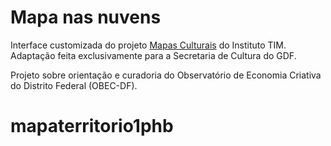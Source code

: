 # Mapa nas nuvens

Interface customizada do projeto [Mapas Culturais](https://github.com/hacklabr/mapasculturais) do Instituto TIM. Adaptação feita exclusivamente para a Secretaria de Cultura do GDF.

Projeto sobre orientação e curadoria do Observatório de Economia Criativa do Distrito Federal (OBEC-DF).
# mapaterritorio1phb
